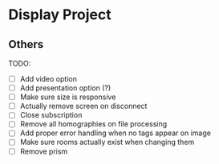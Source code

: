 # Display Project

## Others

TODO:

- [ ] Add video option
- [ ] Add presentation option (?)
- [ ] Make sure size is responsive
- [ ] Actually remove screen on disconnect
- [ ] Close subscription
- [ ] Remove all homographies on file processing
- [ ] Add proper error handling when no tags appear on image
- [ ] Make sure rooms actually exist when changing them
- [ ] Remove prism
